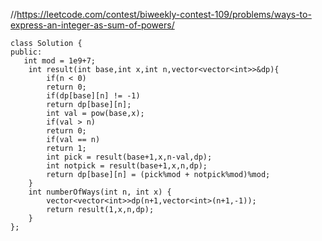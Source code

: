 //https://leetcode.com/contest/biweekly-contest-109/problems/ways-to-express-an-integer-as-sum-of-powers/

```
class Solution {
public:
   int mod = 1e9+7;
    int result(int base,int x,int n,vector<vector<int>>&dp){
        if(n < 0)
        return 0;
        if(dp[base][n] != -1)
        return dp[base][n];
        int val = pow(base,x);
        if(val > n)
        return 0;
        if(val == n)
        return 1;
        int pick = result(base+1,x,n-val,dp);
        int notpick = result(base+1,x,n,dp);
        return dp[base][n] = (pick%mod + notpick%mod)%mod;
    }
    int numberOfWays(int n, int x) {
        vector<vector<int>>dp(n+1,vector<int>(n+1,-1));
        return result(1,x,n,dp);
    }
};
